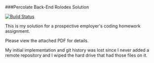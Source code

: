 ###Percolate Back-End Rolodex Solution

[![Build
Status](https://travis-ci.org/cheesesashimi/backend_rolodex.svg?branch=master)](https://travis-ci.org/cheesesashimi/backend_rolodex)

This is my solution for a prospective employer's coding homework assignment.

Please view the attached PDF for details. 

My initial implementation and git history was lost since I never
added a remote repository and I wiped the hard drive that had those
files on it.

